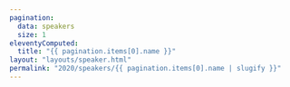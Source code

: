 ```yaml
---
pagination:
  data: speakers
  size: 1
eleventyComputed:
  title: "{{ pagination.items[0].name }}"
layout: "layouts/speaker.html"
permalink: "2020/speakers/{{ pagination.items[0].name | slugify }}"
---
```

